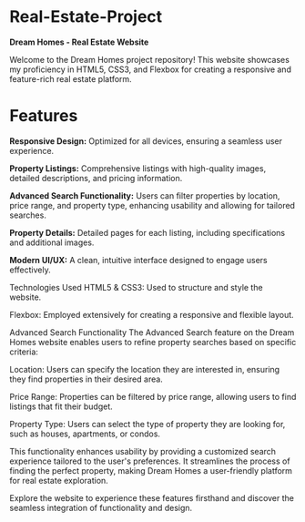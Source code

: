 # Real-Estate-Project
**Dream Homes - Real Estate Website**

Welcome to the Dream Homes project repository! This website showcases my proficiency in HTML5, CSS3, and Flexbox for creating a responsive and feature-rich real estate platform.

# Features

**Responsive Design:** Optimized for all devices, ensuring a seamless user experience.

**Property Listings:** Comprehensive listings with high-quality images, detailed descriptions, and pricing information.

**Advanced Search Functionality:** Users can filter properties by location, price range, and property type, enhancing usability and allowing for tailored searches.

**Property Details:** Detailed pages for each listing, including specifications and additional images.

**Modern UI/UX:** A clean, intuitive interface designed to engage users effectively.

Technologies Used
HTML5 & CSS3: Used to structure and style the website.

Flexbox: Employed extensively for creating a responsive and flexible layout.

Advanced Search Functionality
The Advanced Search feature on the Dream Homes website enables users to refine property searches based on specific criteria:

Location: Users can specify the location they are interested in, ensuring they find properties in their desired area.

Price Range: Properties can be filtered by price range, allowing users to find listings that fit their budget.

Property Type: Users can select the type of property they are looking for, such as houses, apartments, or condos.

This functionality enhances usability by providing a customized search experience tailored to the user's preferences. It streamlines the process of finding the perfect property, making Dream Homes a user-friendly platform for real estate exploration.

Explore the website to experience these features firsthand and discover the seamless integration of functionality and design.
